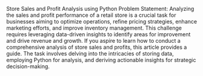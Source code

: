  Store Sales and Profit Analysis using Python Problem Statement: Analyzing the sales and profit performance of a retail store is a crucial task for businesses aiming to optimize operations, refine pricing strategies, enhance marketing efforts, and improve inventory management. This challenge requires leveraging data-driven insights to identify areas for improvement and drive revenue and growth. If you aspire to learn how to conduct a comprehensive analysis of store sales and profits, this article provides a guide. The task involves delving into the intricacies of storing data, employing Python for analysis, and deriving actionable insights for strategic decision-making.
